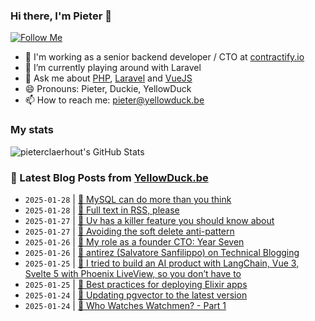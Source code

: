 ### Hi there, I'm Pieter 👋  
[![Follow Me](https://img.shields.io/github/followers/pieterclaerhout?label=Follow&style=social)](https://github.com/pieterclaerhout)

- 🏢 I'm working as a senior backend developer / CTO at [contractify.io](https://contractify.io)
- 🌱 I’m currently playing around with Laravel
- 💬 Ask me about [PHP](https://php.net), [Laravel](http://laravel.com) and [VueJS](https://vuejs.org)
- 😄 Pronouns: Pieter, Duckie, YellowDuck
- 📫 How to reach me: pieter@yellowduck.be

### My stats

![pieterclaerhout's GitHub Stats](https://github-readme-stats.vercel.app/api?username=pieterclaerhout&show_icons=true&count_private=true&line_height=40)

### 📩 Latest Blog Posts from [YellowDuck.be](https://www.yellowduck.be/)
<!-- BLOG-POST-LIST:START -->
- `2025-01-28` | [🔗 MySQL can do more than you think](https://www.yellowduck.be/posts/mysql-can-do-more-than-you-think)  
- `2025-01-28` | [🔗 Full text in RSS, please](https://www.yellowduck.be/posts/full-text-in-rss-please)  
- `2025-01-27` | [🔗 Uv has a killer feature you should know about](https://www.yellowduck.be/posts/uv-has-a-killer-feature-you-should-know-about)  
- `2025-01-27` | [🔗 Avoiding the soft delete anti-pattern](https://www.yellowduck.be/posts/avoiding-the-soft-delete-anti-pattern)  
- `2025-01-26` | [🔗 My role as a founder CTO: Year Seven](https://www.yellowduck.be/posts/my-role-as-a-founder-cto-year-seven)  
- `2025-01-26` | [🔗 antirez &lpar;Salvatore Sanfilippo&rpar; on Technical Blogging](https://www.yellowduck.be/posts/antirez-salvatore-sanfilippo-on-technical-blogging)  
- `2025-01-25` | [🔗 I tried to build an AI product with LangChain, Vue 3, Svelte 5 with Phoenix LiveView, so you don’t have to](https://www.yellowduck.be/posts/i-tried-to-build-an-ai-product-with-langchain-vue-3-svelte-5-with-phoenix-liveview-so-you-dont-have-to)  
- `2025-01-25` | [🔗 Best practices for deploying Elixir apps](https://www.yellowduck.be/posts/best-practices-for-deploying-elixir-apps)  
- `2025-01-24` | [🐥 Updating pgvector to the latest version](https://www.yellowduck.be/posts/updating-pgvector-to-the-latest-version)  
- `2025-01-24` | [🔗 Who Watches Watchmen? - Part 1](https://www.yellowduck.be/posts/who-watches-watchmen-part-1)  

<!-- BLOG-POST-LIST:END -->
